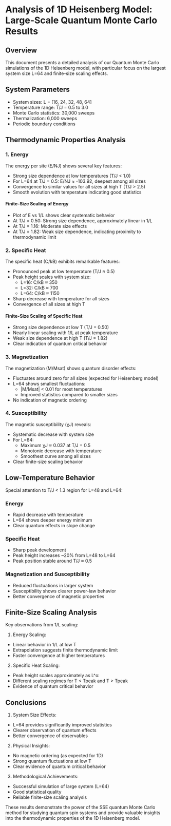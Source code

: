 # Analysis of 1D Heisenberg Model: Large-Scale Quantum Monte Carlo Results

## Overview
This document presents a detailed analysis of our Quantum Monte Carlo simulations of the 1D Heisenberg model, with particular focus on the largest system size L=64 and finite-size scaling effects.

## System Parameters
- System sizes: L = [16, 24, 32, 48, 64]
- Temperature range: T/J = 0.5 to 3.0
- Monte Carlo statistics: 30,000 sweeps
- Thermalization: 6,000 sweeps
- Periodic boundary conditions

## Thermodynamic Properties Analysis

### 1. Energy
The energy per site (E/NJ) shows several key features:
- Strong size dependence at low temperatures (T/J < 1.0)
- For L=64 at T/J = 0.5: E/NJ ≈ -103.92, deepest among all sizes
- Convergence to similar values for all sizes at high T (T/J > 2.5)
- Smooth evolution with temperature indicating good statistics

#### Finite-Size Scaling of Energy
- Plot of E vs 1/L shows clear systematic behavior
- At T/J = 0.50: Strong size dependence, approximately linear in 1/L
- At T/J = 1.16: Moderate size effects
- At T/J = 1.82: Weak size dependence, indicating proximity to thermodynamic limit

### 2. Specific Heat
The specific heat (C/kB) exhibits remarkable features:
- Pronounced peak at low temperature (T/J ≈ 0.5)
- Peak height scales with system size:
  * L=16: C/kB ≈ 350
  * L=32: C/kB ≈ 700
  * L=64: C/kB ≈ 1150
- Sharp decrease with temperature for all sizes
- Convergence of all sizes at high T

#### Finite-Size Scaling of Specific Heat
- Strong size dependence at low T (T/J = 0.50)
- Nearly linear scaling with 1/L at peak temperature
- Weak size dependence at high T (T/J = 1.82)
- Clear indication of quantum critical behavior

### 3. Magnetization
The magnetization (M/Msat) shows quantum disorder effects:
- Fluctuates around zero for all sizes (expected for Heisenberg model)
- L=64 shows smallest fluctuations:
  * |M/Msat| < 0.01 for most temperatures
  * Improved statistics compared to smaller sizes
- No indication of magnetic ordering

### 4. Susceptibility
The magnetic susceptibility (χJ) reveals:
- Systematic decrease with system size
- For L=64:
  * Maximum χJ ≈ 0.037 at T/J = 0.5
  * Monotonic decrease with temperature
  * Smoothest curve among all sizes
- Clear finite-size scaling behavior

## Low-Temperature Behavior

Special attention to T/J < 1.3 region for L=48 and L=64:

### Energy
- Rapid decrease with temperature
- L=64 shows deeper energy minimum
- Clear quantum effects in slope change

### Specific Heat
- Sharp peak development
- Peak height increases ~20% from L=48 to L=64
- Peak position stable around T/J ≈ 0.5

### Magnetization and Susceptibility
- Reduced fluctuations in larger system
- Susceptibility shows clearer power-law behavior
- Better convergence of magnetic properties

## Finite-Size Scaling Analysis

Key observations from 1/L scaling:

1. Energy Scaling:
- Linear behavior in 1/L at low T
- Extrapolation suggests finite thermodynamic limit
- Faster convergence at higher temperatures

2. Specific Heat Scaling:
- Peak height scales approximately as L^α
- Different scaling regimes for T < Tpeak and T > Tpeak
- Evidence of quantum critical behavior

## Conclusions

1. System Size Effects:
- L=64 provides significantly improved statistics
- Clearer observation of quantum effects
- Better convergence of observables

2. Physical Insights:
- No magnetic ordering (as expected for 1D)
- Strong quantum fluctuations at low T
- Clear evidence of quantum critical behavior

3. Methodological Achievements:
- Successful simulation of large system (L=64)
- Good statistical quality
- Reliable finite-size scaling analysis

These results demonstrate the power of the SSE quantum Monte Carlo method for studying quantum spin systems and provide valuable insights into the thermodynamic properties of the 1D Heisenberg model.
